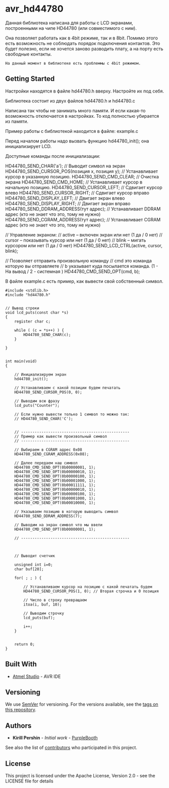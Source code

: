 # avr_hd44780

Данная библиотека написана для работы с LCD экранами, построенными на чипе HD44780 (или совместимого с ним). 

Она позволяет работать как в 4bit режиме, так и в 8bit. Помимо этого есть возможность не соблюдать порядок
подключения контактов. Это будет полезно, если не хочется заново разводить плату, а на порту
есть свободные контакты.


```
На данный момент в библиотеке есть проблеммы с 4bit режимом. 
```



## Getting Started

Настройки находятся в файле hd44780.h вверху. Настройте их под себя.

Библиотека состоит из двух файлов hd44780.h и hd44780.с

Написана так чтобы не занимать много памяти. И если какая-то возможность отключается в настройках.
То код полностью убирается из памяти.

Пример работы с библиотекой находится в файле:  example.c

Перед началом работы надо вызвать функцию hd44780_init(); она инициализирует LCD.

Доступные команды после инициализации:

HD44780_SEND_CHAR('a');    // Выводит символ на экран
HD44780_SEND_CURSOR_POS(позиция x, позиция y);  // Устанавливает курсор в указанную позицию.
HD44780_SEND_CMD_CLEAR;	// Очистка экрана
HD44780_SEND_CMD_HOME;   // Устанавливает курсор в начальную позицию.
HD44780_SEND_CURSOR_LEFT;    // Сдвигает курсор влево
HD44780_SEND_CURSOR_RIGHT;   // Сдвигает курсор вправо
HD44780_SEND_DISPLAY_LEFT;    // Двигает экран влево
HD44780_SEND_DISPLAY_RIGHT;     // Двигает экран вправо
HD44780_SEND_DDRAM_ADDRESS(тут адрес);  // Устанавливает DDRAM адрес (кто не знает что это, тому не нужно)
HD44780_SEND_CGRAM_ADDRESS(тут адрес);  // Устанавливает CGRAM адрес (кто не знает что это, тому не нужно)


// Управление экраном:
// active – включен экран или нет (1 да / 0 нет)
// cursor – показывать курсор или нет (1 да / 0 нет)
// blink – мигать курсором или нет (1 да / 0 нет)
HD44780_SEND_LCD_CTRL(active, cursor, blink);

// Позволяет отправить произвольную команду 
// cmd это команда которую вы отправляете
// b указывает куда посылается команда.  (1 - На вывод /  2 - системная )
HD44780_CMD_SEND_OPT(cmd, b);


В файле example.c есть пример, как вывести свой собственный символ.

```
#include <stdlib.h>
#include "hd44780.h"


// Вывод строки
void lcd_puts(const char *s)
{
    register char c;

    while ( (c = *s++) ) {
        HD44780_SEND_CHAR(c);
    }

}


int main(void)
{  

	// Инициализируем экран
	hd44780_init();

	// Устанавливаем с какой позиции будем печатать
	HD44780_SEND_CURSOR_POS(0, 0);

	// Выводим всю фразу
	lcd_puts("Counter");

	// Если нужно вывести только 1 символ то можно так:
	// HD44780_SEND_CHAR('C');

	
	// ------------------------------------------------
	// Пример как вывести произвольный символ	
	// ------------------------------------------------

	// Выбираем в CGRAM адрес 0x08
	HD44780_SEND_CGRAM_ADDRESS(0x08);

	// Далее передаем наш символ
	HD44780_CMD_SEND_OPT(0b00000001, 1); 
	HD44780_CMD_SEND_OPT(0b00000010, 1); 
	HD44780_CMD_SEND_OPT(0b00000100, 1); 
	HD44780_CMD_SEND_OPT(0b00001000, 1); 
	HD44780_CMD_SEND_OPT(0b00011111, 1); 
	HD44780_CMD_SEND_OPT(0b00000010, 1); 
	HD44780_CMD_SEND_OPT(0b00000100, 1); 
	HD44780_CMD_SEND_OPT(0b00001000, 1); 
	HD44780_CMD_SEND_OPT(0b00010000, 1); 

	// Указываем позицию в которую выводить символ
	HD44780_SEND_DDRAM_ADDRESS(7);

	// Выводим на экран символ что мы ввели
	HD44780_CMD_SEND_OPT(0b00000001, 1); 

	// ------------------------------------------------
	
	

	// Выводит счетчик
	
	unsigned int i=0;
	char buf[20];

	for( ; ; ) {

		// Устанавливаем курсор на позицию с какой печатать будем
		HD44780_SEND_CURSOR_POS(1, 0); // Вторая строчка и 0 позиция

		// Число в строку превращаем
		itoa(i, buf, 10);
	
		// Выводим строчку
		lcd_puts(buf);

		i++;
	}
	

	return 0;
}

```

## Built With

* [Atmel Studio](http://www.atmel.com/tools/atmelstudio.aspx) - AVR IDE

## Versioning

We use [SemVer](http://semver.org/) for versioning. For the versions available, see the [tags on this repository](https://github.com/your/project/tags). 

## Authors

* **Kirill Pershin** - *Initial work* - [PurpleBooth](https://github.com/GnumBix)

See also the list of [contributors](https://github.com/gnumbix/avr_hd44780/contributors) who participated in this project.

## License

This project is licensed under the Apache License, Version 2.0 - see the LICENSE file for details
